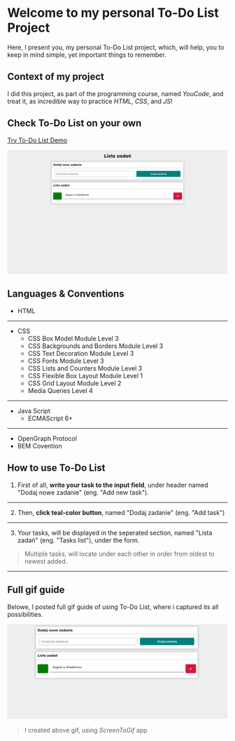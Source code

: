 # Welcome to my personal To-Do List Project

Here, I present you, my personal To-Do List project, which, will help, you to keep in mind simple, yet important things to remember.

## Context of my project

I did this project, as part of the programming course, named *YouCode*, and treat it, as incredible way to practice *HTML*, *CSS*, and *JS*!

## Check To-Do List on your own

[Try To-Do List Demo](https://oskarwlaszczuk.github.io/to-do-list/)

![To-Do List project screenshot](https://raw.githubusercontent.com/OskarWlaszczuk/to-do-list/43487e409429672d9be35be3b52c3ef434796789/img/project-screenshot.png)

## Languages & Conventions

- HTML
---
- CSS
    - CSS Box Model Module Level 3
    - CSS Backgrounds and Borders Module Level 3
    - CSS Text Decoration Module Level 3
    - CSS Fonts Module Level 3
    - CSS Lists and Counters Module Level 3
    - CSS Flexible Box Layout Module Level 1
    - CSS Grid Layout Module Level 2
    - Media Queries Level 4
---
- Java Script
    - ECMAScript 6+
---
- OpenGraph Protocol
- BEM Covention

## How to use To-Do List

1. First of all, **write your task to the input field**, under header named "Dodaj nowe zadanie" (eng. "Add new task").
---
2. Then, **click teal-color button**, named "Dodaj zadanie" (eng. "Add task")
---
3. Your tasks, will be displayed in the seperated section, named "Lista zadań" (eng. "Tasks list"), under the form.

>Multiple tasks, will locate under each other in order from oldest to newest added.
---

## Full gif guide

Belowe, I posted full gif guide of using To-Do List, where i captured its all possibilities.

![Project gif guide](https://raw.githubusercontent.com/OskarWlaszczuk/to-do-list/114fefa5213de2cc44f4da4dcb8aa75391d6e791/img/project-gif.gif)

> I created above gif, using *ScreenToGif* app